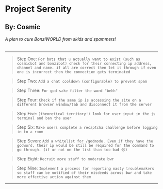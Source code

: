 # Project Serenity
## By: Cosmic
###### A plan to cure BonziWORLD from skids and spammers!

<hr>


> Step One:
`For bots that u actually want to exist (such as cosmicbot and bonzibot) check for their connecting ip address, channel and name. if all are correct then let it through if even one is incorrect then the connection gets terminated`


> Step Two:
`Add a chat cooldown (configurable) to prevent spam`


> Step Three:
`For god sake filter the word "behh"`


> Step Four:
`Check if the same ip is accessing the site on a different browser window/tab and disconnect it from the server`


> Step Five:
`(theoretical territory!) look for user input in the js terminal and ban the user`

> Step Six:
`Make users complete a recaptcha challenge before logging in to a room`


> Step Seven:
`Add a whitelist for /godmode. Even if they have the godword, their ip would be still be required for the command to go through. (if ur not on the list than too bad 😢)`


> Step Eight:
`Recruit more staff to moderate bwr`


> Step Nine:
`Implement a process for reporting nasty troublemakers so staff can be notified of their misdeeds across bwr and take more effective action against them`

<hr>
